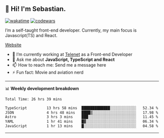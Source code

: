 ## 👋 Hi! I'm Sebastian.

[![wakatime](https://wakatime.com/badge/user/df0036c6-328a-4a39-be9b-e49417ed22a1.svg)](https://wakatime.com/@df0036c6-328a-4a39-be9b-e49417ed22a1)
[![codewars](https://www.codewars.com/users/sebavuye/badges/small)](https://www.codewars.com/users/sebavuye)

I’m a self-taught front-end developer. Currently, my main focus is Javascript(TS) and React.

[Website](https://sebastianvuye.be)

- 🔭 I’m currently working at [Telenet](https://telenet.be/) as a Front-end Developer
- 💬 Ask me about **JavaScript, TypeScript and React**
- 📫 How to reach me: Send me a message here
- ⚡ Fun fact: Movie and aviation nerd

-------

📊 **Weekly development breakdown**

<!--START_SECTION:waka-->

```txt
Total Time: 26 hrs 39 mins

TypeScript         13 hrs 58 mins  █████████████░░░░░░░░░░░░   52.34 %
JSON               4 hrs 48 mins   ████▒░░░░░░░░░░░░░░░░░░░░   17.98 %
Astro              3 hrs 3 mins    ███░░░░░░░░░░░░░░░░░░░░░░   11.45 %
YAML               1 hr 41 mins    █▓░░░░░░░░░░░░░░░░░░░░░░░   06.34 %
JavaScript         1 hr 13 mins    █░░░░░░░░░░░░░░░░░░░░░░░░   04.58 %
```

<!--END_SECTION:waka-->
-------
